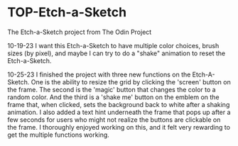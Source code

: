 # TOP-Etch-a-Sketch
The Etch-a-Sketch project from The Odin Project 

10-19-23 I want this Etch-a-Sketch to have multiple color choices, brush sizes (by pixel), and maybe I can try to do a "shake" animation to reset the Etch-a-Sketch.

10-25-23 I finished the project with three new functions on the Etch-A-Sketch. One is the ability to resize the grid by clicking the 'screen' button on the frame. The second is the 'magic' button that changes the color to a random color. And the third is a 'shake me' button on the emblem on the frame that, when clicked, sets the background back to white after a shaking animation. I also added a text hint underneath the frame that pops up after a few seconds for users who might not realize the buttons are clickable on the frame. I thoroughly enjoyed working on this, and it felt very rewarding to get the multiple functions working.
